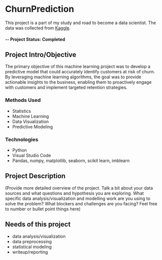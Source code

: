# ChurnPrediction
This project is a part of my study and road to become a data scientist. The data was collected from [Kaggle](https://www.kaggle.com/datasets/shantanudhakadd/bank-customer-churn-prediction?resource=download).

#### -- Project Status: Completed

## Project Intro/Objective
The primary objective of this machine learning project was to develop a predictive model that could accurately identify customers at risk of churn. By leveraging machine learning algorithms, the goal was to provide actionable insights to the business, enabling them to proactively engage with customers and implement targeted retention strategies.


### Methods Used
* Statistics
* Machine Learning
* Data Visualization
* Predictive Modeling

### Technologies
* Python
* Visual Studio Code
* Pandas, numpy, matplotlib, seaborn, scikit learn, imblearn

## Project Description
(Provide more detailed overview of the project.  Talk a bit about your data sources and what questions and hypothesis you are exploring. What specific data analysis/visualization and modelling work are you using to solve the problem? What blockers and challenges are you facing?  Feel free to number or bullet point things here)

## Needs of this project
- data analysis/visualization
- data preprocessing
- statistical modeling
- writeup/reporting


